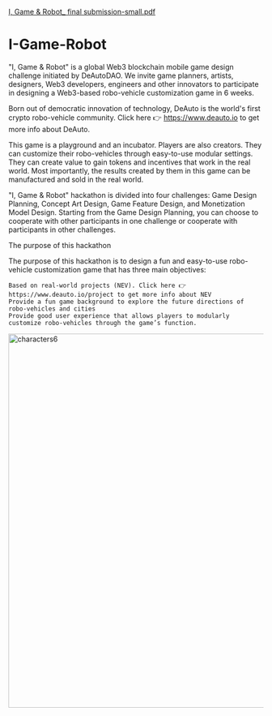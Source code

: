 [I, Game & Robot_ final submission-small.pdf](https://github.com/doubleoroos/I-Game-Robot/files/9905005/I.Game.Robot_.final.submission-small.pdf)
# I-Game-Robot
"I, Game & Robot" is a global Web3 blockchain mobile game design challenge initiated by DeAutoDAO. We invite game planners, artists, designers, Web3 developers, engineers and other innovators to participate in designing a Web3-based robo-vehicle customization game in 6 weeks.

Born out of democratic innovation of technology, DeAuto is the world's first crypto robo-vehicle community. Click here 👉 https://www.deauto.io to get more info about DeAuto.

This game is a playground and an incubator. Players are also creators. They can customize their robo-vehicles through easy-to-use modular settings. They can create value to gain tokens and incentives that work in the real world. Most importantly, the results created by them in this game can be manufactured and sold in the real world. 

"I, Game & Robot" hackathon is divided into four challenges: Game Design Planning, Concept Art Design, Game Feature Design, and Monetization Model Design. Starting from the Game Design Planning, you can choose to cooperate with other participants in one challenge or cooperate with participants in other challenges.

The purpose of this hackathon

The purpose of this hackathon is to design a fun and easy-to-use robo-vehicle customization game that has three main objectives: 

    Based on real-world projects (NEV). Click here 👉 https://www.deauto.io/project to get more info about NEV
    Provide a fun game background to explore the future directions of robo-vehicles and cities
    Provide good user experience that allows players to modularly customize robo-vehicles through the game’s function.
<img width="738" alt="characters6" src="https://user-images.githubusercontent.com/75936918/199109823-8ad21ae9-8a8c-4c7f-8a27-f1081bf55885.png">
